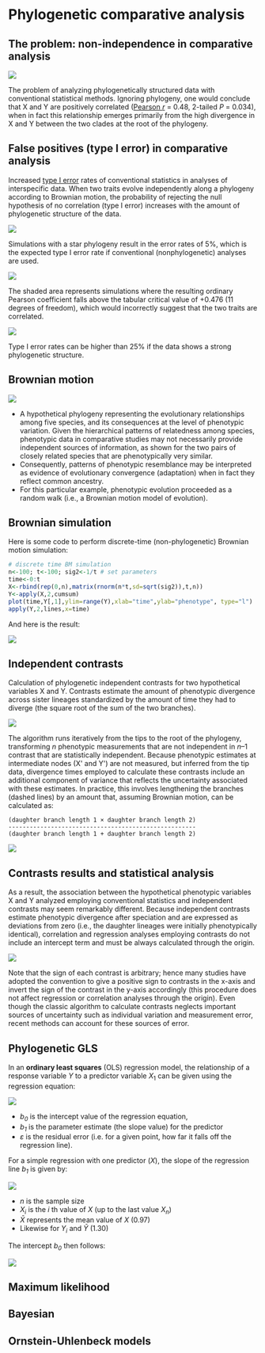 Phylogenetic comparative analysis
=================================

The problem: non-independence in comparative analysis
-----------------------------------------------------

![](lecture1/autocorrelation.png)

The problem of analyzing phylogenetically structured data with conventional statistical 
methods. Ignoring phylogeny, one would conclude that X and Y are positively correlated 
([Pearson _r_](https://en.wikipedia.org/wiki/Pearson_correlation_coefficient) = 0.48, 
2-tailed _P_ = 0.034), when in fact this relationship emerges primarily from the high 
divergence in X and Y between the two clades at the root of the phylogeny.

False positives (type I error) in comparative analysis
------------------------------------------------------

Increased [type I error](https://en.wikipedia.org/wiki/Type_I_and_type_II_errors) rates 
of conventional statistics in analyses of interspecific data. When two traits evolve 
independently along a phylogeny according to Brownian motion, the probability of 
rejecting the null hypothesis of no correlation (type I error) increases with the amount 
of phylogenetic structure of the data.  

![](lecture1/autocorrelation-a.png)

Simulations with a star phylogeny result in the error rates of 5%, which is the expected 
type I error rate if conventional (nonphylogenetic) analyses are used. 

![](lecture1/autocorrelation-b.png)

The shaded area represents simulations where the resulting ordinary Pearson coefficient 
falls above the tabular critical value of +0.476 (11 degrees of freedom), which would 
incorrectly suggest that the two traits are correlated.

![](lecture1/autocorrelation-c.png)

Type I error rates can be higher than 25% if the data shows a strong phylogenetic 
structure.

Brownian motion
---------------

![](lecture1/brownian-evolution.png)

- A hypothetical phylogeny representing the evolutionary relationships among five species,
  and its consequences at the level of phenotypic variation. Given the hierarchical 
  patterns of relatedness among species, phenotypic data in comparative studies may not 
  necessarily provide independent sources of information, as shown for the two pairs of 
  closely related species that are phenotypically very similar. 
- Consequently, patterns of phenotypic resemblance may be interpreted as evidence of 
  evolutionary convergence (adaptation) when in fact they reflect common ancestry. 
- For this particular example, phenotypic evolution proceeded as a random walk (i.e., a 
  Brownian motion model of evolution).

Brownian simulation
-------------------

Here is some code to perform discrete-time (non-phylogenetic) Brownian motion simulation:

```r
# discrete time BM simulation
n<-100; t<-100; sig2<-1/t # set parameters
time<-0:t
X<-rbind(rep(0,n),matrix(rnorm(n*t,sd=sqrt(sig2)),t,n))
Y<-apply(X,2,cumsum)
plot(time,Y[,1],ylim=range(Y),xlab="time",ylab="phenotype", type="l")
apply(Y,2,lines,x=time)
```

And here is the result:

![](lecture1/brownian-simulation.png)

Independent contrasts
---------------------

Calculation of phylogenetic independent contrasts for two hypothetical variables X and Y.
Contrasts estimate the amount of phenotypic divergence across sister lineages 
standardized by the amount of time they had to diverge (the square root of the sum of the 
two branches).

![](lecture1/pic-a.png)

The algorithm runs iteratively from the tips to the root of the phylogeny, transforming 
_n_ phenotypic measurements that are not independent in _n_–1 contrast that are 
statistically independent. Because phenotypic estimates at intermediate nodes (X' and Y') 
are not measured, but inferred from the tip data, divergence times employed to calculate 
these contrasts include an additional component of variance that reflects the uncertainty 
associated with these estimates. In practice, this involves lengthening the branches 
(dashed lines) by an amount that, assuming Brownian motion, can be calculated as:

    (daughter branch length 1 × daughter branch length 2)
    ----------------------------------------------------- 
    (daughter branch length 1 + daughter branch length 2)

![](lecture1/pic-b.png)

Contrasts results and statistical analysis
------------------------------------------

As a result, the association between the hypothetical phenotypic variables X and Y 
analyzed employing conventional statistics and independent contrasts may seem remarkably 
different. Because independent contrasts estimate phenotypic divergence after speciation 
and are expressed as deviations from zero (i.e., the daughter lineages were initially 
phenotypically identical), correlation and regression analyses employing contrasts do not 
include an intercept term and must be always calculated through the origin.

![](lecture1/pic-c.png)

Note that the sign of each contrast is arbitrary; hence many studies have adopted the 
convention to give a positive sign to contrasts in the x-axis and invert the sign of the 
contrast in the y-axis accordingly (this procedure does not affect regression or 
correlation analyses through the origin). Even though the classic algorithm to calculate 
contrasts neglects important sources of uncertainty such as individual variation and 
measurement error, recent methods can account for these sources of error.

Phylogenetic GLS
----------------

In an **ordinary least squares** (OLS) regression model, the relationship of a
response variable _Y_ to a predictor variable _X_<sub>1</sub> can be given using the 
regression equation:

![](lecture1/pgls-5-1.png)

- _b<sub>0</sub>_ is the intercept value of the regression equation, 
- _b<sub>1</sub>_ is the parameter estimate (the slope value) for the predictor 
- _ε_ is the residual error (i.e. for a given point, how far it falls off the regression 
  line).

For a simple regression with one predictor (_X_), the slope of the regression line
_b<sub>1</sub>_ is given by:

![](lecture1/pgls-5-2.png)

- _n_ is the sample size
- _X<sub>i</sub>_ is the _i_ th value of _X_ (up to the last value _X<sub>n</sub>_)
- _X&#772;_ represents the mean value of _X_ (0.97)
- Likewise for _Y<sub>i</sub>_ and _Y&#772;_ (1.30)

The intercept _b<sub>0</sub>_ then follows:

![](lecture1/pgls-5-3.png)

Maximum likelihood
------------------

Bayesian
--------

Ornstein-Uhlenbeck models
-------------------------